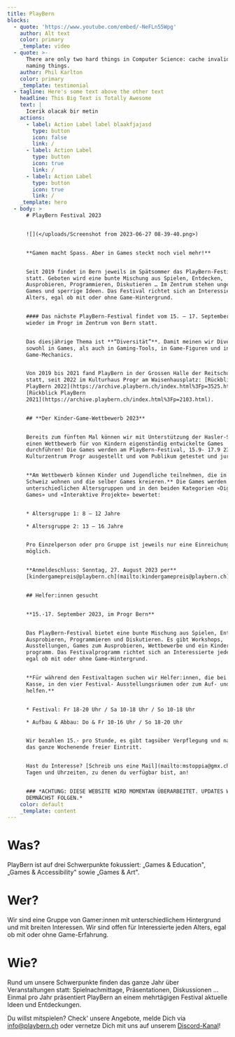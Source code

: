 ```yaml
---
title: PlayBern
blocks:
  - quote: 'https://www.youtube.com/embed/-NeFLn55Wpg'
    author: Alt text
    color: primary
    _template: video
  - quote: >-
      There are only two hard things in Computer Science: cache invalidation and
      naming things.
    author: Phil Karlton
    color: primary
    _template: testimonial
  - tagline: Here's some text above the other text
    headline: This Big Text is Totally Awesome
    text: |
      Icerik olacak bir metin
    actions:
      - label: Action Label label blaakfjajasd
        type: button
        icon: false
        link: /
      - label: Action Label
        type: button
        icon: true
        link: /
      - label: Action Label
        type: button
        icon: true
        link: /
    _template: hero
  - body: >
      # PlayBern Festival 2023


      ![](</uploads/Screenshot from 2023-06-27 08-39-40.png>)


      **Gamen macht Spass. Aber in Games steckt noch viel mehr!**


      Seit 2019 findet in Bern jeweils im Spätsommer das PlayBern-Festival
      statt. Geboten wird eine bunte Mischung aus Spielen, Entdecken,
      Ausprobieren, Programmieren, Diskutieren … Im Zentrum stehen ungewöhnliche
      Games und sperrige Ideen. Das Festival richtet sich an Interessierte jeden
      Alters, egal ob mit oder ohne Game-Hintergrund.


      #### Das nächste PlayBern-Festival findet vom 15. – 17. September 23
      wieder im Progr im Zentrum von Bern statt.


      Das diesjährige Thema ist **“Diversität”**. Damit meinen wir Diversität
      sowohl in Games, als auch in Gaming-Tools, in Game-Figuren und in
      Game-Mechanics.


      Von 2019 bis 2021 fand PlayBern in der Grossen Halle der Reitschule Bern
      statt, seit 2022 im Kulturhaus Progr am Waisenhausplatz: [Rückblick
      PlayBern 2022](https://archive.playbern.ch/index.html%3Fp=3525.html),
      [Rückblick PlayBern
      2021](https://archive.playbern.ch/index.html%3Fp=2103.html).


      ## **Der Kinder-Game-Wettbewerb 2023**


      Bereits zum fünften Mal können wir mit Unterstützung der Hasler-Stiftung
      einen Wettbewerb für von Kindern eigenständig entwickelte Games
      durchführen! Die Games werden am PlayBern-Festival, 15.9- 17.9 23 im
      Kulturzentrum Progr ausgestellt und vom Publikum getestet und juriert.


      **Am Wettbewerb können Kinder und Jugendliche teilnehmen, die in der
      Schweiz wohnen und die selber Games kreieren.** Die Games werden in zwei
      unterschiedlichen Altersgruppen und in den beiden Kategorien «Digitale
      Games» und «Interaktive Projekte» bewertet:


      * Altersgruppe 1: 8 – 12 Jahre

      * Altersgruppe 2: 13 – 16 Jahre


      Pro Einzelperson oder pro Gruppe ist jeweils nur eine Einreichung
      möglich.


      **Anmeldeschluss: Sonntag, 27. August 2023 per**
      [kindergamepreis@playbern.ch](mailto:kindergamepreis@playbern.ch)


      ## Helfer:innen gesucht


      **15.-17. September 2023, im Progr Bern**


      Das PlayBern-Festival bietet eine bunte Mischung aus Spielen, Entdecken,
      Ausprobieren, Programmieren und Diskutieren. Es gibt Workshops,
      Ausstellungen, Games zum Ausprobieren, Wettbewerbe und ein Kinder-
      programm. Das Festivalprogramm richtet sich an Interessierte jeden Alters,
      egal ob mit oder ohne Game-Hintergrund.


      **Für während den Festivaltagen suchen wir Helfer:innen, die bei der
      Kasse, in den vier Festival- Ausstellungsräumen oder zum Auf- und Abbau
      helfen.**


      * Festival: Fr 18-20 Uhr / Sa 10-18 Uhr / So 10-18 Uhr

      * Aufbau & Abbau: Do & Fr 10-16 Uhr / So 18-20 Uhr


      Wir bezahlen 15.- pro Stunde, es gibt tagsüber Verpflegung und natürlich
      das ganze Wochenende freier Eintritt.


      Hast du Interesse? [Schreib uns eine Mail](mailto:mstoppia@gmx.ch) mit den
      Tagen und Uhrzeiten, zu denen du verfügbar bist, an!


      ### *ACHTUNG: DIESE WEBSITE WIRD MOMENTAN ÜBERARBEITET. UPDATES WERDEN
      DEMNÄCHST FOLGEN.*
    color: default
    _template: content
---
```

































# Was?

PlayBern ist auf drei Schwerpunkte fokussiert: „Games & Education", „Games & Accessibility" sowie „Games & Art".

# Wer?

Wir sind eine Gruppe von Gamer:innen mit unterschiedlichem Hintergrund und mit breiten Interessen. Wir sind offen für Interessierte jeden Alters, egal ob mit oder ohne Game-Erfahrung.

# Wie?

Rund um unsere Schwerpunkte finden das ganze Jahr über Veranstaltungen statt: Spielnachmittage, Präsentationen, Diskussionen ... Einmal pro Jahr präsentiert PlayBern an einem mehrtägigen Festival aktuelle Ideen und Entdeckungen.

Du willst mitspielen? Check' unsere Angebote, melde Dich via <info@playbern.ch> oder vernetze Dich mit uns auf unserem [Discord-Kanal](https://discord.gg/y9GSpsw)!
